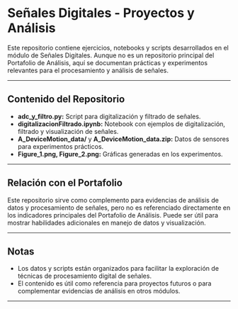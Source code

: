 # Señales Digitales - Proyectos y Análisis

Este repositorio contiene ejercicios, notebooks y scripts desarrollados en el módulo de Señales Digitales. Aunque no es un repositorio principal del Portafolio de Análisis, aquí se documentan prácticas y experimentos relevantes para el procesamiento y análisis de señales.

---

## Contenido del Repositorio

- **adc_y_filtro.py:** Script para digitalización y filtrado de señales.
- **digitalizacionFiltrado.ipynb:** Notebook con ejemplos de digitalización, filtrado y visualización de señales.
- **A_DeviceMotion_data/** y **A_DeviceMotion_data.zip:** Datos de sensores para experimentos prácticos.
- **Figure_1.png, Figure_2.png:** Gráficas generadas en los experimentos.

---

## Relación con el Portafolio

Este repositorio sirve como complemento para evidencias de análisis de datos y procesamiento de señales, pero no es referenciado directamente en los indicadores principales del Portafolio de Análisis. Puede ser útil para mostrar habilidades adicionales en manejo de datos y visualización.

---

## Notas
- Los datos y scripts están organizados para facilitar la exploración de técnicas de procesamiento digital de señales.
- El contenido es útil como referencia para proyectos futuros o para complementar evidencias de análisis en otros módulos.

---
